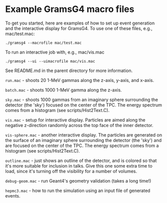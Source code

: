 # Example GramsG4 macro files

To get you started, here are examples of how to set up event
generation and the interactive display for GramsG4. To use one of
these files, e.g., mac/test.mac:

    ./gramsg4 --macrofile mac/test.mac

To run an interactive job with, e.g., mac/vis.mac

    ./gramsg4 --ui --uimacrofile mac/vis.mac

See README.md in the parent directory for more information. 

`run.mac` - shoots 20 1-MeV gammas along the z-axis, y-axis, and x-axis.

`batch.mac` - shoots 1000 1-MeV gamma along the z-axis.

`sky.mac` - shoots 1000 gammas from an imaginary sphere surrounding
the detector (the 'sky') focused on the center of the TPC. The energy
spectrum comes from a histogram (see scripts/Hist2Text.C).

`vis.mac` - setup for interactive display. Particles are aimed along
the negative z-direction randomly across the top face of the inner
detector.

`vis-sphere.mac` - another interactive display. The particles are
generated on the surface of an imaginary sphere surrounding the
detector (the 'sky') and are focused on the center of the TPC. The
energy spectrum comes from a histogram (see scripts/Hist2Text.C).

`outline.mac` - just shows an outline of the detector, and is colored
so that it's more suitable for inclusion in talks. Give this one some
extra time to load, since it's turning off the visibility for a number
of volumes.

`debug-geom.mac` - run Geant4's geometry validation (takes a long time!)

`hepmc3.mac` - how to run the simulation using an input file of
generated events.